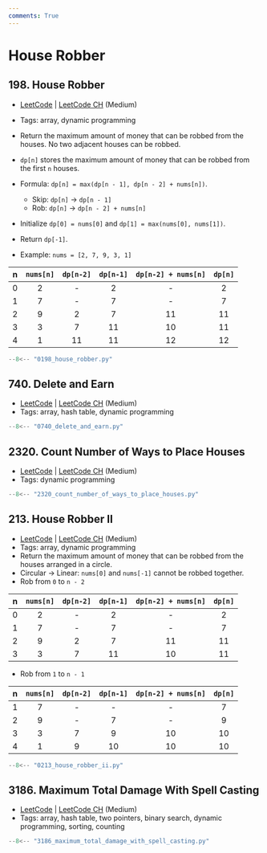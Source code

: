 ```yaml
---
comments: True
---
```


# House Robber

## 198. House Robber

-   [LeetCode](https://leetcode.com/problems/house-robber/) | [LeetCode CH](https://leetcode.cn/problems/house-robber/) (Medium)
-   Tags: array, dynamic programming
-   Return the maximum amount of money that can be robbed from the houses. No two adjacent houses can be robbed.

-   `dp[n]` stores the maximum amount of money that can be robbed from the first `n` houses.
-   Formula: `dp[n] = max(dp[n - 1], dp[n - 2] + nums[n])`.
    -   Skip: `dp[n]` → `dp[n - 1]`
    -   Rob: `dp[n]` → `dp[n - 2] + nums[n]`
-   Initialize `dp[0] = nums[0]` and `dp[1] = max(nums[0], nums[1])`.
-   Return `dp[-1]`.
-   Example: `nums = [2, 7, 9, 3, 1]`

|  n  | `nums[n]` | `dp[n-2]` | `dp[n-1]` | `dp[n-2] + nums[n]` | `dp[n]` |
| :-: | :-------: | :-------: | :-------: | :-----------------: | :-----: |
|  0  |     2     |     -     |     2     |          -          |    2    |
|  1  |     7     |     -     |     7     |          -          |    7    |
|  2  |     9     |     2     |     7     |         11          |   11    |
|  3  |     3     |     7     |    11     |         10          |   11    |
|  4  |     1     |    11     |    11     |         12          |   12    |

```python
--8<-- "0198_house_robber.py"
```

## 740. Delete and Earn

-   [LeetCode](https://leetcode.com/problems/delete-and-earn/) | [LeetCode CH](https://leetcode.cn/problems/delete-and-earn/) (Medium)
-   Tags: array, hash table, dynamic programming

```python
--8<-- "0740_delete_and_earn.py"
```

## 2320. Count Number of Ways to Place Houses

-   [LeetCode](https://leetcode.com/problems/count-number-of-ways-to-place-houses/) | [LeetCode CH](https://leetcode.cn/problems/count-number-of-ways-to-place-houses/) (Medium)
-   Tags: dynamic programming

```python
--8<-- "2320_count_number_of_ways_to_place_houses.py"
```

## 213. House Robber II

-   [LeetCode](https://leetcode.com/problems/house-robber-ii/) | [LeetCode CH](https://leetcode.cn/problems/house-robber-ii/) (Medium)
-   Tags: array, dynamic programming
-   Return the maximum amount of money that can be robbed from the houses arranged in a circle.
-   Circular → Linear: `nums[0]` and `nums[-1]` cannot be robbed together.
-   Rob from `0` to `n - 2`

|  n  | `nums[n]` | `dp[n-2]` | `dp[n-1]` | `dp[n-2] + nums[n]` | `dp[n]` |
| :-: | :-------: | :-------: | :-------: | :-----------------: | :-----: |
|  0  |     2     |     -     |     2     |          -          |    2    |
|  1  |     7     |     -     |     7     |          -          |    7    |
|  2  |     9     |     2     |     7     |         11          |   11    |
|  3  |     3     |     7     |    11     |         10          |   11    |

-   Rob from `1` to `n - 1`

|  n  | `nums[n]` | `dp[n-2]` | `dp[n-1]` | `dp[n-2] + nums[n]` | `dp[n]` |
| :-: | :-------: | :-------: | :-------: | :-----------------: | :-----: |
|  1  |     7     |     -     |     -     |          -          |    7    |
|  2  |     9     |     -     |     7     |          -          |    9    |
|  3  |     3     |     7     |     9     |         10          |   10    |
|  4  |     1     |     9     |    10     |         10          |   10    |

```python
--8<-- "0213_house_robber_ii.py"
```

## 3186. Maximum Total Damage With Spell Casting

-   [LeetCode](https://leetcode.com/problems/maximum-total-damage-with-spell-casting/) | [LeetCode CH](https://leetcode.cn/problems/maximum-total-damage-with-spell-casting/) (Medium)
-   Tags: array, hash table, two pointers, binary search, dynamic programming, sorting, counting

```python
--8<-- "3186_maximum_total_damage_with_spell_casting.py"
```

